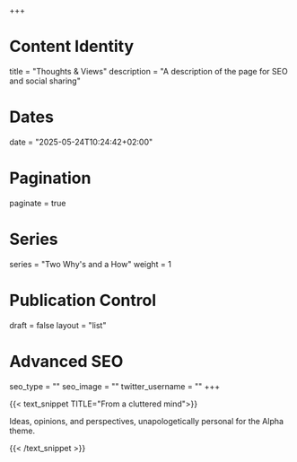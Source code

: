 +++
# Content Identity
title = "Thoughts & Views"
description = "A description of the page for SEO and social sharing"

# Dates
date = "2025-05-24T10:24:42+02:00"

# Pagination
paginate = true

# Series
series = "Two Why's and a How"
weight = 1

# Publication Control
draft = false
layout = "list"

# Advanced SEO
seo_type = ""
seo_image = ""
twitter_username = ""
+++

{{< text_snippet TITLE="From a cluttered mind">}}

Ideas, opinions, and perspectives, unapologetically personal for the Alpha theme.

{{< /text_snippet >}}
